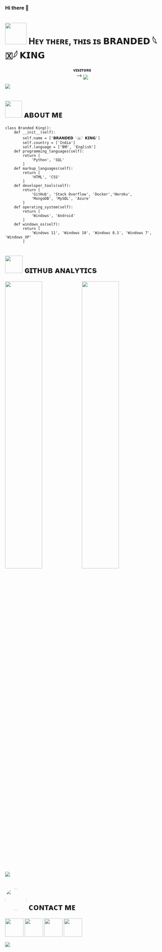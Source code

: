 ### Hi there 👋

<!--
**WCGKING/WCGKING** is a ✨ _special_ ✨ repository because its `README.md` (this file) appears on your GitHub profile.

Here are some ideas to get you started:

- 🔭 I’m currently working on ...
- 🌱 I’m currently learning ...
- 👯 I’m looking to collaborate on ...
- 🤔 I’m looking for help with ...
- 💬 Ask me about ...
- 📫 How to reach me: ...
- 😄 Pronouns: ...
- ⚡ Fun fact: ...
-->


<h1> <img src="https://github.com/WCGKING/WCGKING/blob/main/resources/codes.webp" width="70px"> Hᴇʏ ᴛʜᴇʀᴇ, ᴛʜɪs ɪs 𝗕𝗥𝗔𝗡𝗗𝗘𝗗 𓆩🇽𓆪 𝗞𝗜𝗡𝗚 </h1>
<p align="center">
    <b>ᴠɪsɪᴛᴏʀs</b><br>
 -->    <img align="middle" src="https://profile-counter.glitch.me/WCGKING/count.svg" />
</p>

[<img src="https://github.com/WCGKING/WCGKING/blob/main/resources/hr.gif"/>](https://github.com/WCGKING)

<h1> <img src="https://github.com/WCGKING/WCGKING/blob/main/resources/Branded%20kingh.jpg" width="55px"> ᴀʙᴏᴜᴛ ᴍᴇ </h1>

```python3
class Branded King():
    def __init__(self):
        self.name = ['𝗕𝗥𝗔𝗡𝗗𝗘𝗗 𓆩🇽𓆪 𝗞𝗜𝗡𝗚']
        self.country = ['India']
        self.language = ['हिंदी', 'English']
    def programming_languages(self):
        return [
            'Python', 'SQL'
        ]
    def markup_languages(self):
        return [
            'HTML', 'CSS'
        ]
    def developer_tools(self):
        return [
            'GitHub', 'Stack Overflow', 'Docker','Heroku',
            'MongoDB', 'MySQL', 'Azure'
        ]
    def operating_system(self):
        return [
            'Windows', 'Android'
        ]
    def windows_os(self):
        return [
            'Windows 11', 'Windows 10', 'Windows 8.1', 'Windows 7', 'Windows XP'
        ]
 ```
<h1> <img src = "https://github.com/WCGKING/WCGKING/blob/main/resources/analytics.webp" width="57px"> ɢɪᴛʜᴜʙ ᴀɴᴀʟʏᴛɪᴄs </h1>

[<img src="https://github-readme-stats.vercel.app/api?username=WCGKING&count_private=true&show_icons=true&theme=chartreuse-dark&custom_title=What%27s+the+craic?&include_all_commits=true&hide_border=true&bg_color=000000" width="49%">](https://github.com/WCGKING)  [<img src="https://github-readme-streak-stats.herokuapp.com/?user=WCGKING&theme=chartreuse-dark&hide_border=True&bg_color=000000" width="49%">](https://github.com/WCGKING)

[<img src="https://github.com/WCGKING/WCGKING/blob/main/resources/hr.gif"/>](https://github.com/WCGKING)

<h1> <img src="https://github.com/WCGKING/WCGKING/blob/main/resources/connect.gif" width="70px" style="border-radius: 50%"> ᴄᴏɴᴛᴀᴄᴛ ᴍᴇ </h1>

 [<img src="https://github.com/WCGKING/WCGKING/blob/main/resources/telegram_icon.png" width="60px">](https://t.me/BRANDRD_21) [<img src="https://github.com/WCGKING/WCGKING/blob/main/resources/github_icon.png" width="60px">](https://github.com/WCGKING) [<img src="https://github.com/WCGKING/WCGKING/blob/main/resources/Instagram_icon.png" width="60px">](https://instagram.com/LOKESH_x82?igshid=YmMyMTA2M2Y=) [<img src="https://github.com/WCGKING/WCGKING/blob/main/resources/youtube_icon.png" width="60px">](https://youtube.com/@TrickyBranded)

[<img src="https://github.com/WCGKING/WCGKING/blob/main/resources/hr.gif"/>](https://github.com/WCGKING)
